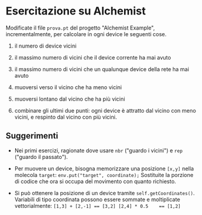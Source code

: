 # Esercitazione su Alchemist

Modificate il file `prova.pt` del progetto "Alchemist Example", incrementalmente,
per calcolare in ogni device le seguenti cose.

1)	il numero di device vicini

2)	il massimo numero di vicini che il device corrente ha mai avuto

3)	il massimo numero di vicini che un qualunque device della rete ha mai avuto

4)	muoversi verso il vicino che ha meno vicini

5)	muoversi lontano dal vicino che ha più vicini

6)	combinare gli ultimi due punti: ogni device è attratto dal vicino con meno vicini,
	e respinto dal vicino con più vicini.

## Suggerimenti

* Nei primi esercizi, ragionate dove usare `nbr` ("guardo i vicini") e `rep` ("guardo il passato").

* Per muovere un device, bisogna memorizzare una posizione `[x,y]` nella molecola `target`:
``env.put("target", coordinate);``
Sostituite la porzione di codice che ora si occupa del movimento con quanto richiesto.

* Si può ottenere la posizione di un device tramite `self.getCoordinates()`.
Variabili di tipo coordinata possono essere sommate e moltiplicate vettorialmente:
``
[1,3] + [2,-1] == [3,2]
[2,4] * 0.5    == [1,2]
``
